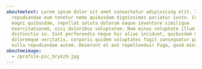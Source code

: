 ```yaml
---
aboutmetext: Lorem ipsum dolor sit amet consectetur adipisicing elit. Ipsam
  repudiandae eum tenetur nemo quibusdam dignissimos pariatur iusto. Commodi
  magni quibusdam, repellat soluta dolorum eaque inventore similique
  exercitationem, nisi doloribus voluptatem. Nam minus voluptate illum error,
  distinctio in. Sint perferendis neque hic alias incidunt, quibusdam maiores
  doloremque veritatis, corporis quidem voluptates fugit consequatur pariatur
  nulla repudiandae autem. Deserunt et aut repellendus! Fuga, quod minima.
aboutmeimage:
  - /profile-pic_brykz9.jpg
---
```

